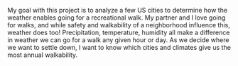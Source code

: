 My goal with this project is to analyze a few US cities to determine how the weather enables going for a recreational walk.
My partner and I love going for walks, and while safety and walkability of a neighborhood influence this, weather does too!
Precipitation, temperature, humidity all make a difference in weather we can go for a walk any given hour or day. As we decide
where we want to settle down, I want to know which cities and climates give us the most annual walkability.